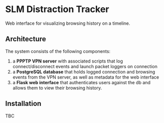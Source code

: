 SLM Distraction Tracker
===

Web interface for visualizing browsing history on a timeline.

## Architecture

The system consists of the following components:

1. a **PPPTP VPN server** with associated scripts that log connect/disconnect events and launch packet loggers on connection
2. a **PostgreSQL database** that holds logged connection and browsing events from the VPN server, as well as metadata
   for the web interface
3. a **Flask web interface** that authenticates users against the db and allows them to view their browsing history.

## Installation

TBC
